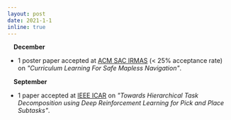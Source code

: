 ```yaml
---
layout: post
date: 2021-1-1
inline: true
---
```



&emsp;**December** 

- 1 poster paper accepted at  <a href='https://sac2022-irmas.isr.uc.pt/'>ACM SAC IRMAS</a> (< 25% acceptance rate) on *"Curriculum Learning For Safe Mapless Navigation"*.

&emsp;**September** 

- 1 paper accepted at  <a href='https://www.ieee-ras.org/conferences-workshops/technically-co-sponsored/icar'>IEEE ICAR</a> on *"Towards Hierarchical Task Decomposition using Deep Reinforcement Learning for Pick and Place Subtasks"*.




